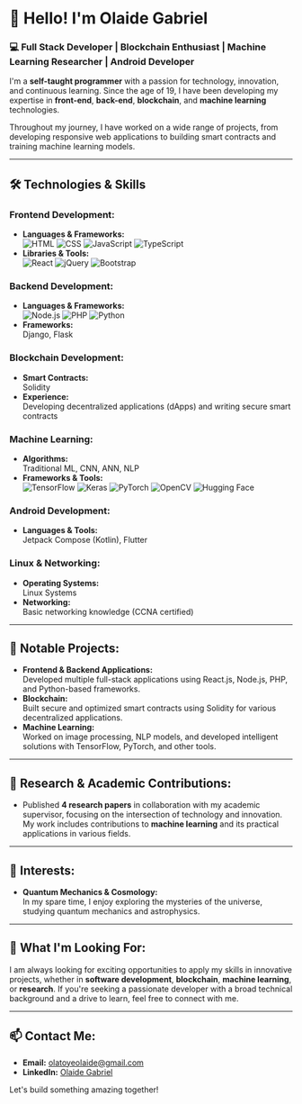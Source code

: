 
# 👋 Hello! I'm Olaide Gabriel

### 💻 Full Stack Developer | Blockchain Enthusiast | Machine Learning Researcher | Android Developer

I'm a **self-taught programmer** with a passion for technology, innovation, and continuous learning. Since the age of 19, I have been developing my expertise in **front-end**, **back-end**, **blockchain**, and **machine learning** technologies. 

Throughout my journey, I have worked on a wide range of projects, from developing responsive web applications to building smart contracts and training machine learning models.

---

## 🛠️ Technologies & Skills

### Frontend Development:
- **Languages & Frameworks:**  
  ![HTML](https://img.shields.io/badge/HTML5-%23E34F26.svg?&style=flat&logo=html5&logoColor=white)
  ![CSS](https://img.shields.io/badge/CSS3-%231572B6.svg?&style=flat&logo=css3&logoColor=white)
  ![JavaScript](https://img.shields.io/badge/JavaScript-%23F7DF1E.svg?&style=flat&logo=javascript&logoColor=black)
  ![TypeScript](https://img.shields.io/badge/TypeScript-%23F7DF1E.svg?&style=flat&logo=javascript&logoColor=black)
- **Libraries & Tools:**  
  ![React](https://img.shields.io/badge/React-%2320232A.svg?&style=flat&logo=react&logoColor=%2361DAFB)
  ![jQuery](https://img.shields.io/badge/jQuery-%230769AD.svg?&style=flat&logo=jquery&logoColor=white)
  ![Bootstrap](https://img.shields.io/badge/Bootstrap-%23563D7C.svg?&style=flat&logo=bootstrap&logoColor=white)

### Backend Development:
- **Languages & Frameworks:**  
  ![Node.js](https://img.shields.io/badge/Node.js-%23339933.svg?&style=flat&logo=node.js&logoColor=white)
  ![PHP](https://img.shields.io/badge/PHP-%23777BB4.svg?&style=flat&logo=php&logoColor=white)
  ![Python](https://img.shields.io/badge/Python-%233776AB.svg?&style=flat&logo=python&logoColor=white)
- **Frameworks:**  
  Django, Flask

### Blockchain Development:
- **Smart Contracts:**  
  Solidity
- **Experience:**  
  Developing decentralized applications (dApps) and writing secure smart contracts

### Machine Learning:
- **Algorithms:**  
  Traditional ML, CNN, ANN, NLP
- **Frameworks & Tools:**  
  ![TensorFlow](https://img.shields.io/badge/TensorFlow-%23FF6F00.svg?&style=flat&logo=tensorflow&logoColor=white)
  ![Keras](https://img.shields.io/badge/Keras-%23D00000.svg?&style=flat&logo=keras&logoColor=white)
  ![PyTorch](https://img.shields.io/badge/PyTorch-%23EE4C2C.svg?&style=flat&logo=pytorch&logoColor=white)
  ![OpenCV](https://img.shields.io/badge/OpenCV-%235C3EE8.svg?&style=flat&logo=opencv&logoColor=white)
  ![Hugging Face](https://img.shields.io/badge/HuggingFace-%23FFAA00.svg?&style=flat&logo=hugging-face&logoColor=white)

### Android Development:
- **Languages & Tools:**  
  Jetpack Compose (Kotlin), Flutter

### Linux & Networking:
- **Operating Systems:**  
  Linux Systems
- **Networking:**  
  Basic networking knowledge (CCNA certified)

---

## 🌟 Notable Projects:
- **Frontend & Backend Applications:**  
  Developed multiple full-stack applications using React.js, Node.js, PHP, and Python-based frameworks.
- **Blockchain:**  
  Built secure and optimized smart contracts using Solidity for various decentralized applications.
- **Machine Learning:**  
  Worked on image processing, NLP models, and developed intelligent solutions with TensorFlow, PyTorch, and other tools.

---

## 📜 Research & Academic Contributions:
- Published **4 research papers** in collaboration with my academic supervisor, focusing on the intersection of technology and innovation. My work includes contributions to **machine learning** and its practical applications in various fields.
  
---

## 🧠 Interests:
- **Quantum Mechanics & Cosmology:**  
  In my spare time, I enjoy exploring the mysteries of the universe, studying quantum mechanics and astrophysics.

---

## 🎯 What I'm Looking For:
I am always looking for exciting opportunities to apply my skills in innovative projects, whether in **software development**, **blockchain**, **machine learning**, or **research**. If you're seeking a passionate developer with a broad technical background and a drive to learn, feel free to connect with me.

---

## 📫 Contact Me:
- **Email:** olatoyeolaide@gmail.com
- **LinkedIn:** [Olaide Gabriel](https://linkedin.com/in/olatoye-olaide-gabriel-961b591b0)

Let's build something amazing together!
